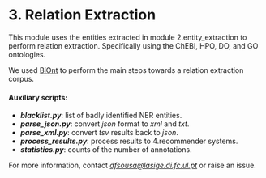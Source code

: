 # 3. Relation Extraction

This module uses the entities extracted in module 2.entity_extraction to perform relation extraction. Specifically using the ChEBI, HPO, DO, and GO ontologies.

We used [BiOnt](https://github.com/lasigeBioTM/BiOnt) to perform the main steps towards a relation extraction corpus.

#### Auxiliary scripts:

- ***blacklist.py***: list of badly identified NER entities.
- ***parse_json.py***: convert *json* format to *xml* and *txt*.
- ***parse_xml.py***: convert *tsv* results back to *json*.
- ***process_results.py***: process results to 4.recommender systems.
- ***statistics.py***: counts of the number of annotations.

For more information, contact *dfsousa@lasige.di.fc.ul.pt* or raise an issue.
